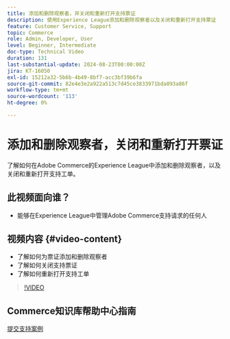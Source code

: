 ```yaml
---
title: 添加和删除观察者，并关闭和重新打开支持票证
description: 使用Experience League添加和删除观察者以及关闭和重新打开支持票证
feature: Customer Service, Support
topic: Commerce
role: Admin, Developer, User
level: Beginner, Intermediate
doc-type: Technical Video
duration: 131
last-substantial-update: 2024-08-23T00:00:00Z
jira: KT-16050
exl-id: 15212a32-5b6b-4b49-8bf7-acc3bf39b6fa
source-git-commit: 82e4e3e2a922a513c7d45ce3833971bda093a86f
workflow-type: tm+mt
source-wordcount: '113'
ht-degree: 0%

---
```


# 添加和删除观察者，关闭和重新打开票证

了解如何在Adobe Commerce的Experience League中添加和删除观察者，以及关闭和重新打开支持工单。

## 此视频面向谁？

* 能够在Experience League中管理Adobe Commerce支持请求的任何人

## 视频内容 {#video-content}

* 了解如何为票证添加和删除观察者
* 了解如何关闭支持票证
* 了解如何重新打开支持工单

>[!VIDEO](https://video.tv.adobe.com/v/3441362?learn=on&captions=chi_hans)

## Commerce知识库帮助中心指南

[提交支持案例](https://experienceleague.adobe.com/zh-hans/docs/commerce-knowledge-base/kb/help-center-guide/magento-help-center-user-guide#support-case)
